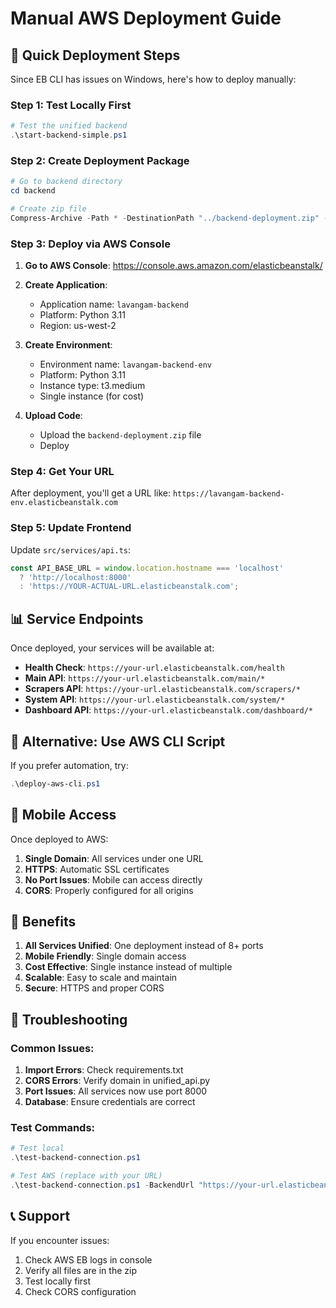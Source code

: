 # Manual AWS Deployment Guide

## 🚀 Quick Deployment Steps

Since EB CLI has issues on Windows, here's how to deploy manually:

### Step 1: Test Locally First
```powershell
# Test the unified backend
.\start-backend-simple.ps1
```

### Step 2: Create Deployment Package
```powershell
# Go to backend directory
cd backend

# Create zip file
Compress-Archive -Path * -DestinationPath "../backend-deployment.zip" -Force
```

### Step 3: Deploy via AWS Console

1. **Go to AWS Console**: https://console.aws.amazon.com/elasticbeanstalk/
2. **Create Application**:
   - Application name: `lavangam-backend`
   - Platform: Python 3.11
   - Region: us-west-2

3. **Create Environment**:
   - Environment name: `lavangam-backend-env`
   - Platform: Python 3.11
   - Instance type: t3.medium
   - Single instance (for cost)

4. **Upload Code**:
   - Upload the `backend-deployment.zip` file
   - Deploy

### Step 4: Get Your URL
After deployment, you'll get a URL like:
`https://lavangam-backend-env.elasticbeanstalk.com`

### Step 5: Update Frontend
Update `src/services/api.ts`:
```typescript
const API_BASE_URL = window.location.hostname === 'localhost' 
  ? 'http://localhost:8000'
  : 'https://YOUR-ACTUAL-URL.elasticbeanstalk.com';
```

## 📊 Service Endpoints

Once deployed, your services will be available at:
- **Health Check**: `https://your-url.elasticbeanstalk.com/health`
- **Main API**: `https://your-url.elasticbeanstalk.com/main/*`
- **Scrapers API**: `https://your-url.elasticbeanstalk.com/scrapers/*`
- **System API**: `https://your-url.elasticbeanstalk.com/system/*`
- **Dashboard API**: `https://your-url.elasticbeanstalk.com/dashboard/*`

## 🔧 Alternative: Use AWS CLI Script

If you prefer automation, try:
```powershell
.\deploy-aws-cli.ps1
```

## 📱 Mobile Access

Once deployed to AWS:
1. **Single Domain**: All services under one URL
2. **HTTPS**: Automatic SSL certificates
3. **No Port Issues**: Mobile can access directly
4. **CORS**: Properly configured for all origins

## 🎯 Benefits

1. **All Services Unified**: One deployment instead of 8+ ports
2. **Mobile Friendly**: Single domain access
3. **Cost Effective**: Single instance instead of multiple
4. **Scalable**: Easy to scale and maintain
5. **Secure**: HTTPS and proper CORS

## 🚨 Troubleshooting

### Common Issues:
1. **Import Errors**: Check requirements.txt
2. **CORS Errors**: Verify domain in unified_api.py
3. **Port Issues**: All services now use port 8000
4. **Database**: Ensure credentials are correct

### Test Commands:
```powershell
# Test local
.\test-backend-connection.ps1

# Test AWS (replace with your URL)
.\test-backend-connection.ps1 -BackendUrl "https://your-url.elasticbeanstalk.com"
```

## 📞 Support

If you encounter issues:
1. Check AWS EB logs in console
2. Verify all files are in the zip
3. Test locally first
4. Check CORS configuration 